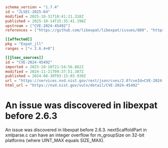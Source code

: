 ```toml
schema_version = "1.7.4"
id = "JLSEC-2025-64"
modified = 2025-10-31T18:41:21.318Z
published = 2025-10-14T15:35:41.198Z
upstream = ["CVE-2024-45492"]
references = ["https://github.com/libexpat/libexpat/issues/889", "https://github.com/libexpat/libexpat/pull/892", "https://security.netapp.com/advisory/ntap-20241018-0005/"]

[[affected]]
pkg = "Expat_jll"
ranges = ["< 2.6.4+0"]

[[jlsec_sources]]
id = "CVE-2024-45492"
imported = 2025-10-10T21:54:56.862Z
modified = 2024-11-21T09:37:51.307Z
published = 2024-08-30T03:15:03.930Z
url = "https://services.nvd.nist.gov/rest/json/cves/2.0?cveId=CVE-2024-45492"
html_url = "https://nvd.nist.gov/vuln/detail/CVE-2024-45492"
```

# An issue was discovered in libexpat before 2.6.3

An issue was discovered in libexpat before 2.6.3. nextScaffoldPart in xmlparse.c can have an integer overflow for m_groupSize on 32-bit platforms (where UINT_MAX equals SIZE_MAX).

